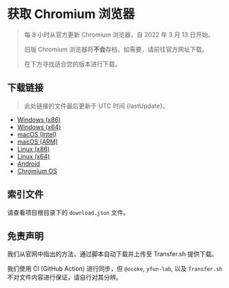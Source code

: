 # 获取 Chromium 浏览器

> 每 8 小时从官方更新 Chromium 浏览器，自 2022 年 3 月 13 日开始。
> 
> 旧版 Chromium 浏览器将**不会**存档，如需要，请前往官方网址下载。
>
> 在下方寻找适合您的版本进行下载。

## 下载链接

> 此处链接的文件最后更新于 UTC 时间 {lastUpdate}。

- [Windows (x86)](https://transfer.sh/irCK15Lgu8/Win.zip)
- [Windows (x64)](https://transfer.sh/n6kpvaHlB8/Win_x64.zip)
- [macOS (Intel)](https://transfer.sh/H1IGrexLqi/Mac.zip)
- [macOS (ARM)](https://transfer.sh/J7q9k8MPuY/Mac_Arm.zip)
- [Linux (x86)](https://transfer.sh/p0OoMbwpCN/Linux.zip)
- [Linux (x64)](https://transfer.sh/gHtlLiiGdV/Linux_x64.zip)
- [Android](https://transfer.sh/xDtc0FCBwh/Android.zip)
- [Chromium OS](https://transfer.sh/6TxgxMV50D/Linux_ChromiumOS_Full.zip)

## 索引文件

请查看项目根目录下的 `download.json` 文件。

## 免责声明

我们从官网中指出的方法，通过脚本自动下载并上传至 Transfer.sh 提供下载。

我们使用 CI (GitHub Action) 进行同步，但 `@ocoke`, `yfun-lab`, 以及 `Transfer.sh` 不对文件内容进行保证，请自行对其分辨。
